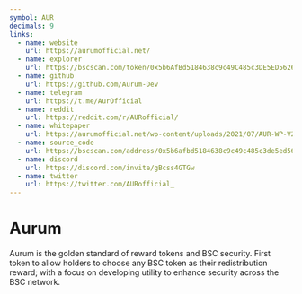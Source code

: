 ```yaml
---
symbol: AUR
decimals: 9
links:
  - name: website
    url: https://aurumofficial.net/
  - name: explorer
    url: https://bscscan.com/token/0x5b6AfBd5184638c9c49C485c3DE5ED56269ba6Cb
  - name: github
    url: https://github.com/Aurum-Dev
  - name: telegram
    url: https://t.me/AurOfficial
  - name: reddit
    url: https://reddit.com/r/AURofficial/
  - name: whitepaper
    url: https://aurumofficial.net/wp-content/uploads/2021/07/AUR-WP-V2-compressed.pdf
  - name: source_code
    url: https://bscscan.com/address/0x5b6afbd5184638c9c49c485c3de5ed56269ba6cb#code
  - name: discord
    url: https://discord.com/invite/gBcss4GTGw
  - name: twitter
    url: https://twitter.com/AURofficial_
---
```


# Aurum

Aurum is the golden standard of reward tokens and BSC security. First token to allow holders to choose any BSC token as their redistribution reward; with a focus on developing utility to enhance security across the BSC network.
